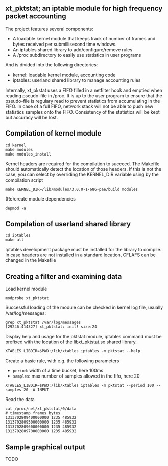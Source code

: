 xt_pktstat; an iptable module for high frequency packet accounting
------------------------------------------------------------------

The project features several components:

* A loadable kernel module that keeps track of number of frames and bytes received per submillisecond time windows.
* An iptables shared library to add/configure/remove rules
* A /proc subdirectory to easily use statistics in user programs

And is divided into the following directories:

* kernel: loadable kernel module, accounting code
* iptables: userland shared library to manage accounting rules

Internally, xt_pkstat uses a FIFO filled in a netfilter hook and emptied when reading pseudo-file in /proc. It is up to the user program to ensure that the pseudo-file is regulary read to prevent statistics from accumulating in the FIFO. In case of a full FIFO, network stack will not be able to push new statistics samples onto the FIFO. Consistency of the statistics will be kept but accuracy will be lost.

Compilation of kernel module
----------------------------

```
cd kernel
make modules
make modules_install
```

Kernel headers are required for the compilation to succeed. The Makefile should automatically detect the location of those headers. If this is not the case, you can select by overriding the KERNEL_DIR variable using by the compilation script

```
make KERNEL_DIR=/lib/modules/3.0.0-1-686-pae/build modules
```

(Re)create module dependencies 

```
depmod -a
```

Compilation of userland shared library
--------------------------------------

```
cd iptables
make all
```

Iptables development package must be installed for the library to compile. In case headers are not installed in a standard location, CFLAFS can be changed in the Makefile

Creating a filter and examining data
------------------------------------

Load kernel module

```
modprobe xt_pktstat
```

Successful loading of the module can be checked in kernel log file, usually /var/log/messages:

```
grep xt_pktstat /var/log/messages
[29246.414327] xt_pktstat: init! size:24
```

Display help and usage for the pktstat module, iptables command must be prefixed with the location of the libxt_pktstat.so shared library.

```
XTABLES_LIBDIR=$PWD:/lib/xtables iptables -m pktstat --help
```

Create a basic rule, with e.g. the following parameters

* `period`: width of a time bucket, here 100ms
* `samples`: max number of samples allowed in the fifo, here 20

```
XTABLES_LIBDIR=$PWD:/lib/xtables iptables -m pktstat --period 100 --samples 20 -A INPUT
```

Read the data

```
cat /proc/net/xt_pktstat/0/data
# timestamp frames bytes
1313702809400000000 1235 485932
1313702809500000000 1235 485932
1313702809600000000 1235 485932
1313702809700000000 1235 485932
```

Sample graphical output
-----------------------

TODO

